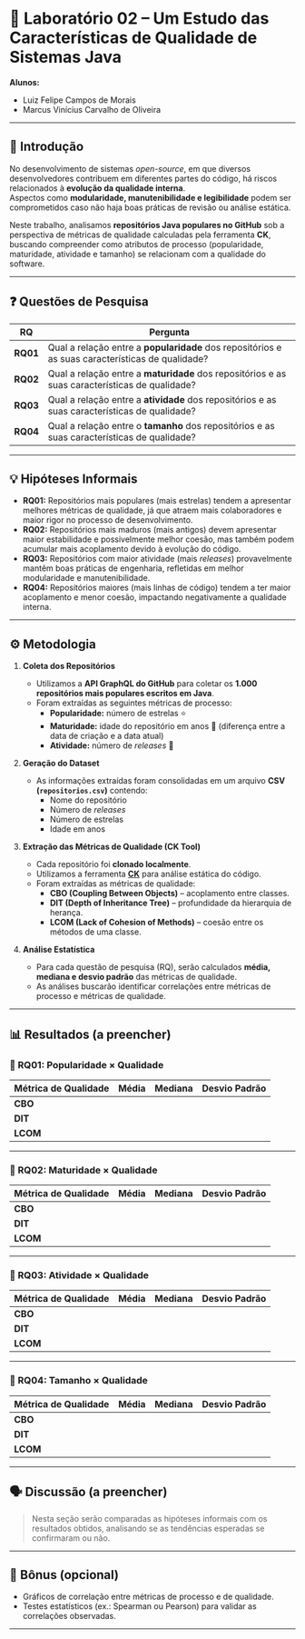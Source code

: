 # 🧪 Laboratório 02 – Um Estudo das Características de Qualidade de Sistemas Java

**Alunos:**  
- Luiz Felipe Campos de Morais  
- Marcus Vinícius Carvalho de Oliveira  

---

## 📌 Introdução
No desenvolvimento de sistemas *open-source*, em que diversos desenvolvedores contribuem em diferentes partes do código, há riscos relacionados à **evolução da qualidade interna**.  
Aspectos como **modularidade, manutenibilidade e legibilidade** podem ser comprometidos caso não haja boas práticas de revisão ou análise estática.  

Neste trabalho, analisamos **repositórios Java populares no GitHub** sob a perspectiva de métricas de qualidade calculadas pela ferramenta **CK**, buscando compreender como atributos de processo (popularidade, maturidade, atividade e tamanho) se relacionam com a qualidade do software.  

---

## ❓ Questões de Pesquisa

| RQ | Pergunta |
|----|----------|
| **RQ01** | Qual a relação entre a **popularidade** dos repositórios e as suas características de qualidade? |
| **RQ02** | Qual a relação entre a **maturidade** dos repositórios e as suas características de qualidade? |
| **RQ03** | Qual a relação entre a **atividade** dos repositórios e as suas características de qualidade? |
| **RQ04** | Qual a relação entre o **tamanho** dos repositórios e as suas características de qualidade? |

---

## 💡 Hipóteses Informais

- **RQ01:** Repositórios mais populares (mais estrelas) tendem a apresentar melhores métricas de qualidade, já que atraem mais colaboradores e maior rigor no processo de desenvolvimento.  
- **RQ02:** Repositórios mais maduros (mais antigos) devem apresentar maior estabilidade e possivelmente melhor coesão, mas também podem acumular mais acoplamento devido à evolução do código.  
- **RQ03:** Repositórios com maior atividade (mais *releases*) provavelmente mantêm boas práticas de engenharia, refletidas em melhor modularidade e manutenibilidade.  
- **RQ04:** Repositórios maiores (mais linhas de código) tendem a ter maior acoplamento e menor coesão, impactando negativamente a qualidade interna.  

---

## ⚙️ Metodologia

1. **Coleta dos Repositórios**  
   - Utilizamos a **API GraphQL do GitHub** para coletar os **1.000 repositórios mais populares escritos em Java**.  
   - Foram extraídas as seguintes métricas de processo:  
     - **Popularidade:** número de estrelas ⭐  
     - **Maturidade:** idade do repositório em anos 📅 (diferença entre a data de criação e a data atual)  
     - **Atividade:** número de *releases* 🚀  

2. **Geração do Dataset**  
   - As informações extraídas foram consolidadas em um arquivo **CSV (`repositorios.csv`)** contendo:  
     - Nome do repositório  
     - Número de *releases*  
     - Número de estrelas  
     - Idade em anos  

3. **Extração das Métricas de Qualidade (CK Tool)**  
   - Cada repositório foi **clonado localmente**.  
   - Utilizamos a ferramenta **[CK](https://github.com/mauricioaniche/ck)** para análise estática do código.  
   - Foram extraídas as métricas de qualidade:  
     - **CBO (Coupling Between Objects)** – acoplamento entre classes.  
     - **DIT (Depth of Inheritance Tree)** – profundidade da hierarquia de herança.  
     - **LCOM (Lack of Cohesion of Methods)** – coesão entre os métodos de uma classe.  

4. **Análise Estatística**  
   - Para cada questão de pesquisa (RQ), serão calculados **média, mediana e desvio padrão** das métricas de qualidade.  
   - As análises buscarão identificar correlações entre métricas de processo e métricas de qualidade.  

---

## 📊 Resultados (a preencher)

### 🔹 RQ01: Popularidade × Qualidade
| Métrica de Qualidade | Média | Mediana | Desvio Padrão |
|-----------------------|-------|---------|---------------|
| **CBO**              |       |         |               |
| **DIT**              |       |         |               |
| **LCOM**             |       |         |               |

---

### 🔹 RQ02: Maturidade × Qualidade
| Métrica de Qualidade | Média | Mediana | Desvio Padrão |
|-----------------------|-------|---------|---------------|
| **CBO**              |       |         |               |
| **DIT**              |       |         |               |
| **LCOM**             |       |         |               |

---

### 🔹 RQ03: Atividade × Qualidade
| Métrica de Qualidade | Média | Mediana | Desvio Padrão |
|-----------------------|-------|---------|---------------|
| **CBO**              |       |         |               |
| **DIT**              |       |         |               |
| **LCOM**             |       |         |               |

---

### 🔹 RQ04: Tamanho × Qualidade
| Métrica de Qualidade | Média | Mediana | Desvio Padrão |
|-----------------------|-------|---------|---------------|
| **CBO**              |       |         |               |
| **DIT**              |       |         |               |
| **LCOM**             |       |         |               |

---

## 🗣️ Discussão (a preencher)
> Nesta seção serão comparadas as hipóteses informais com os resultados obtidos, analisando se as tendências esperadas se confirmaram ou não.  

---

## 🎁 Bônus (opcional)
- Gráficos de correlação entre métricas de processo e de qualidade.  
- Testes estatísticos (ex.: Spearman ou Pearson) para validar as correlações observadas.  

---
